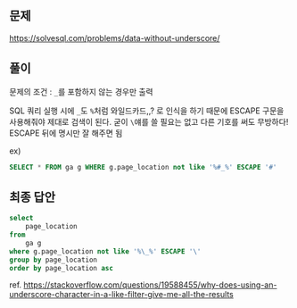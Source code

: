 ## 문제

https://solvesql.com/problems/data-without-underscore/

## 풀이

문제의 조건 : `_`를 포함하지 않는 경우만 출력

SQL 쿼리 실행 시에 `_`도 `%`처럼 와일드카드,,? 로 인식을 하기 때문에 ESCAPE 구문을 사용해줘야 제대로 검색이 된다. 굳이 `\`얘를 쓸 필요는 없고 다른 기호를 써도 무방하다! ESCAPE 뒤에 명시만 잘 해주면 됨

ex)

```sql
SELECT * FROM ga g WHERE g.page_location not like '%#_%' ESCAPE '#'
```

## 최종 답안

```sql
select
	page_location
from
	ga g
where g.page_location not like '%\_%' ESCAPE '\'
group by page_location
order by page_location asc
```

ref.
https://stackoverflow.com/questions/19588455/why-does-using-an-underscore-character-in-a-like-filter-give-me-all-the-results
